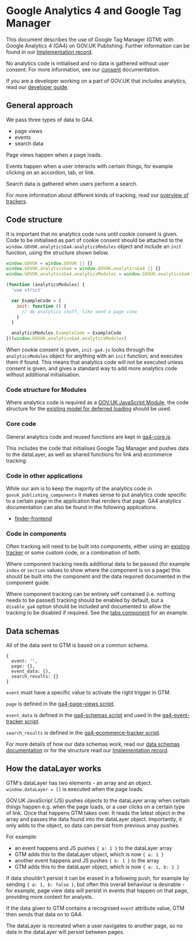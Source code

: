 # Google Analytics 4 and Google Tag Manager

This document describes the use of Google Tag Manager (GTM) with Google Analytics 4 (GA4) on GOV.UK Publishing. Further information can be found in our [Implementation record](https://docs.publishing.service.gov.uk/analytics/).

No analytics code is initialised and no data is gathered without user consent. For more information, see our [consent](https://github.com/alphagov/govuk_publishing_components/blob/main/docs/analytics-ga4/consent.md) documentation.

If you are a developer working on a part of GOV.UK that includes analytics, read our [developer guide](https://github.com/alphagov/govuk_publishing_components/blob/main/docs/analytics-ga4/developer-guide.md).

## General approach

We pass three types of data to GA4.

- page views
- events
- search data

Page views happen when a page loads.

Events happen when a user interacts with certain things, for example clicking on an accordion, tab, or link.

Search data is gathered when users perform a search.

For more information about different kinds of tracking, read our [overview of trackers](https://github.com/alphagov/govuk_publishing_components/blob/main/docs/analytics-ga4/ga4-all-trackers.md).

## Code structure

It is important that no analytics code runs until cookie consent is given. Code to be initialised as part of cookie consent should be attached to the `window.GOVUK.analyticsGa4.analyticsModules` object and include an `init` function, using the structure shown below.

```JavaScript
window.GOVUK = window.GOVUK || {}
window.GOVUK.analyticsGa4 = window.GOVUK.analyticsGa4 || {}
window.GOVUK.analyticsGa4.analyticsModules = window.GOVUK.analyticsGa4.analyticsModules || {};

(function (analyticsModules) {
  'use strict'

  var ExampleCode = {
    init: function () {
      // do analytics stuff, like send a page view
    }
  }

  analyticsModules.ExampleCode = ExampleCode
})(window.GOVUK.analyticsGa4.analyticsModules)
```

When cookie consent is given, `init-ga4.js` looks through the `analyticsModules` object for anything with an `init` function, and executes them if found. This means that analytics code will not be executed unless consent is given, and gives a standard way to add more analytics code without additional initialisation.

### Code structure for Modules

Where analytics code is required as a [GOV.UK JavaScript Module](https://github.com/alphagov/govuk_publishing_components/blob/main/docs/javascript-modules.md), the code structure for the [existing model for deferred loading](https://github.com/alphagov/govuk_publishing_components/blob/main/docs/javascript-modules.md#modules-and-cookie-consent) should be used.

### Core code

General analytics code and reused functions are kept in [ga4-core.js](https://github.com/alphagov/govuk_publishing_components/blob/main/app/assets/javascripts/govuk_publishing_components/analytics-ga4/ga4-core.js).

This includes the code that initialises Google Tag Manager and pushes data to the dataLayer, as well as shared functions for link and ecommerce tracking.

### Code in other applications

While our aim is to keep the majority of the analytics code in `govuk_publishing_components` it makes sense to put analytics code specific to a certain page in the application that renders that page. GA4 analytics documentation can also be found in the following applications.

- [finder-frontend](https://github.com/alphagov/finder-frontend/tree/main/docs/analytics-ga4)

### Code in components

Often tracking will need to be built into components, either using an [existing tracker](https://github.com/alphagov/govuk_publishing_components/blob/main/docs/analytics-ga4/ga4-all-trackers.md) or some custom code, or a combination of both.

Where component tracking needs additional data to be passed (for example `index` or `section` values to show where the component is on a page) this should be built into the component and the data required documented in the component guide.

Where component tracking can be entirely self contained (i.e. nothing needs to be passed) tracking should be enabled by default, but a `disable_ga4` option should be included and documented to allow the tracking to be disabled if required. See the [tabs component](https://github.com/alphagov/govuk_publishing_components/blob/main/app/views/govuk_publishing_components/components/_tabs.html.erb#L11) for an example.

## Data schemas

All of the data sent to GTM is based on a common schema.

```
{
  event: '',
  page: {},
  event_data: {},
  search_results: {}
}
```

`event` must have a specific value to activate the right trigger in GTM.

`page` is defined in the [ga4-page-views script](https://github.com/alphagov/govuk_publishing_components/blob/main/app/assets/javascripts/govuk_publishing_components/analytics-ga4/ga4-page-views.js).

`event_data` is defined in the [ga4-schemas script](https://github.com/alphagov/govuk_publishing_components/blob/main/app/assets/javascripts/govuk_publishing_components/analytics-ga4/ga4-schemas.js) and used in the [ga4-event-tracker script](https://github.com/alphagov/govuk_publishing_components/blob/main/app/assets/javascripts/govuk_publishing_components/analytics-ga4/ga4-event-tracker.js).

`search_results` is defined in the [ga4-ecommerce-tracker script](https://github.com/alphagov/govuk_publishing_components/blob/main/app/assets/javascripts/govuk_publishing_components/analytics-ga4/ga4-ecommerce-tracker.js).

For more details of how our data schemas work, read our [data schemas documentation](https://github.com/alphagov/govuk_publishing_components/blob/main/docs/analytics-ga4/ga4-schemas.md) or for the structure read our [Implementation record](https://docs.publishing.service.gov.uk/analytics/).

## How the dataLayer works

GTM's dataLayer has two elements - an array and an object. `window.dataLayer = []` is executed when the page loads.

GOV.UK JavaScript (JS) pushes objects to the dataLayer array when certain things happen e.g. when the page loads, or a user clicks on a certain type of link. Once that happens GTM takes over. It reads the latest object in the array and passes the data found into the dataLayer object. Importantly, it only adds to the object, so data can persist from previous array pushes.

For example:

- an event happens and JS pushes `{ a: 1 }` to the dataLayer array
- GTM adds this to the dataLayer object, which is now `{ a: 1 }`
- another event happens and JS pushes `{ b: 1 }` to the array
- GTM adds this to the dataLayer object, which is now `{ a: 1, b: 1 }`

If data shouldn't persist it can be erased in a following push, for example by sending `{ a: 1, b: false }`, but often this overall behaviour is desirable - for example, page view data will persist in events that happen on that page, providing more context for analysts.

If the data given to GTM contains a recognised `event` attribute value, GTM then sends that data on to GA4.

The dataLayer is recreated when a user navigates to another page, so no data in the dataLayer will persist between pages.
